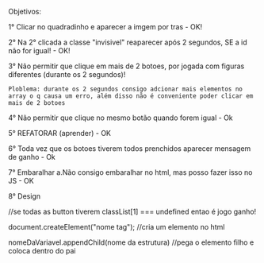 Objetivos:

1° Clicar no quadradinho e aparecer a imgem por tras - OK!

2° Na 2° clicada a classe "invisivel" reaparecer após 2 segundos, SE a id não for igual! - OK!

3° Não permitir que clique em mais de 2 botoes, por jogada com figuras diferentes (durante os 2 segundos)!

    Ploblema: durante os 2 segundos consigo adcionar mais elementos no array o q causa um erro, além disso não é conveniente poder clicar em mais de 2 botoes

   

4° Não permitir que clique no mesmo botão quando forem igual - Ok

5° REFATORAR (aprender) - OK

6° Toda vez que os botoes tiverem todos prenchidos aparecer mensagem de ganho - Ok

7° Embaralhar
 a.Não consigo embaralhar no html, mas posso fazer isso no JS - OK

8° Design

//se todas as button tiverem classList[1] === undefined entao é jogo ganho!


document.createElement("nome tag");
//cria um elemento no html

nomeDaVariavel.appendChild(nome da estrutura)
//pega o elemento filho e coloca dentro do pai